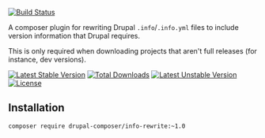 [![Build Status](https://travis-ci.org/drupal-composer/info-rewrite.svg?branch=master)](https://travis-ci.org/drupal-composer/info-rewrite)

A composer plugin for rewriting Drupal `.info`/`.info.yml` files to include version information that Drupal requires.

This is only required when downloading projects that aren't full releases (for instance, dev versions).

[![Latest Stable Version](https://poser.pugx.org/drupal-composer/info-rewrite/v/stable.svg)](https://packagist.org/packages/drupal-composer/info-rewrite)
[![Total Downloads](https://poser.pugx.org/drupal-composer/info-rewrite/downloads.svg)](https://packagist.org/packages/drupal-composer/info-rewrite)
[![Latest Unstable Version](https://poser.pugx.org/drupal-composer/info-rewrite/v/unstable.svg)](https://packagist.org/packages/drupal-composer/info-rewrite)
[![License](https://poser.pugx.org/drupal-composer/info-rewrite/license.svg)](https://packagist.org/packages/drupal-composer/info-rewrite)

## Installation

`composer require drupal-composer/info-rewrite:~1.0`
